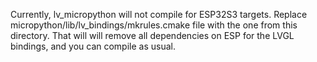 Currently, lv_micropython will not compile for ESP32S3 targets.  Replace micropython/lib/lv_bindings/mkrules.cmake file with the one from this directory.  That will will remove all dependencies on ESP for the LVGL bindings, and you can compile as usual.
